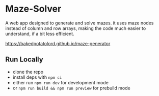 # Maze-Solver

A web app designed to generate and solve mazes. it uses maze nodes instead of column and row arrays, making the code much easier to understand, if a bit less efficient.

https://bakedpotatolord.github.io/maze-generator

## Run Locally
- clone the repo
- install deps with `npm ci`
- either run `npm run dev`  for development mode
- or `npm run build && npm run preview` for prebuild mode